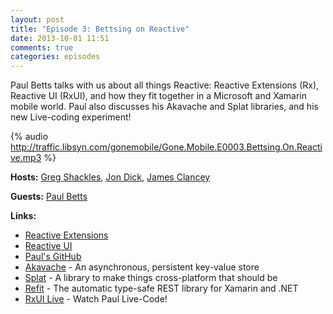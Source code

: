 ```yaml
---
layout: post
title: "Episode 3: Bettsing on Reactive"
date: 2013-10-01 11:51
comments: true
categories: episodes
---
```


Paul Betts talks with us about all things Reactive: Reactive Extensions (Rx), Reactive UI (RxUI), and how they fit together in a Microsoft and Xamarin mobile world.  Paul also discusses his Akavache and Splat libraries, and his new Live-coding experiment!

<!-- more -->

{% audio http://traffic.libsyn.com/gonemobile/Gone.Mobile.E0003.Bettsing.On.Reactive.mp3 %}

**Hosts:** [Greg Shackles](http://twitter.com/gshackles), [Jon Dick](http://twitter.com/redth), [James Clancey](http://twitter.com/jtclancey)

**Guests:** [Paul Betts](https://twitter.com/paulcbetts) 

**Links:** 

- [Reactive Extensions](http://rx.codeplex.com/)
- [Reactive UI](http://www.reactiveui.net/)
- [Paul's GitHub](https://github.com/paulcbetts)
- [Akavache](https://github.com/github/akavache) - An asynchronous, persistent key-value store
- [Splat](https://github.com/paulcbetts/splat) - A library to make things cross-platform that should be
- [Refit](https://github.com/paulcbetts/refit) - The automatic type-safe REST library for Xamarin and .NET
- [RxUI Live](http://log.paulbetts.org/rxui-live-october-1st/) - Watch Paul Live-Code!
